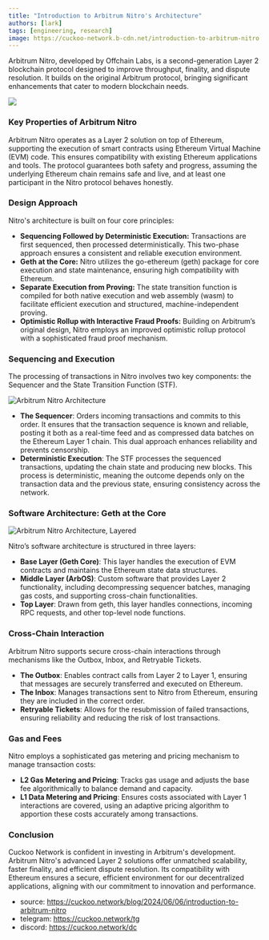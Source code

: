 ```yaml
---
title: "Introduction to Arbitrum Nitro's Architecture"
authors: [lark]
tags: [engineering, research]
image: https://cuckoo-network.b-cdn.net/introduction-to-arbitrum-nitro.webp
---
```


Arbitrum Nitro, developed by Offchain Labs, is a second-generation Layer 2 blockchain protocol designed to improve throughput, finality, and dispute resolution. It builds on the original Arbitrum protocol, bringing significant enhancements that cater to modern blockchain needs.

![](https://cuckoo-network.b-cdn.net/introduction-to-arbitrum-nitro.webp)

### Key Properties of Arbitrum Nitro

Arbitrum Nitro operates as a Layer 2 solution on top of Ethereum, supporting the execution of smart contracts using Ethereum Virtual Machine (EVM) code. This ensures compatibility with existing Ethereum applications and tools. The protocol guarantees both safety and progress, assuming the underlying Ethereum chain remains safe and live, and at least one participant in the Nitro protocol behaves honestly.

### Design Approach

Nitro's architecture is built on four core principles:

- **Sequencing Followed by Deterministic Execution:** Transactions are first sequenced, then processed deterministically. This two-phase approach ensures a consistent and reliable execution environment.
- **Geth at the Core:** Nitro utilizes the go-ethereum (geth) package for core execution and state maintenance, ensuring high compatibility with Ethereum.
- **Separate Execution from Proving:** The state transition function is compiled for both native execution and web assembly (wasm) to facilitate efficient execution and structured, machine-independent proving.
- **Optimistic Rollup with Interactive Fraud Proofs:** Building on Arbitrum’s original design, Nitro employs an improved optimistic rollup protocol with a sophisticated fraud proof mechanism.

### Sequencing and Execution

The processing of transactions in Nitro involves two key components: the Sequencer and the State Transition Function (STF).

![Arbitrum Nitro Architecture](https://tp-misc.b-cdn.net/blockeden/arbitrum-nitro.webp "Arbitrum Nitro Architecture")

- **The Sequencer**: Orders incoming transactions and commits to this order. It ensures that the transaction sequence is known and reliable, posting it both as a real-time feed and as compressed data batches on the Ethereum Layer 1 chain. This dual approach enhances reliability and prevents censorship.
- **Deterministic Execution**: The STF processes the sequenced transactions, updating the chain state and producing new blocks. This process is deterministic, meaning the outcome depends only on the transaction data and the previous state, ensuring consistency across the network.

### Software Architecture: Geth at the Core

![Arbitrum Nitro Architecture, Layered](https://tp-misc.b-cdn.net/blockeden/arbitrum-nitro-architecture-layered.webp "Arbitrum Nitro Architecture, Layered")

Nitro’s software architecture is structured in three layers:

- **Base Layer (Geth Core)**: This layer handles the execution of EVM contracts and maintains the Ethereum state data structures.
- **Middle Layer (ArbOS)**: Custom software that provides Layer 2 functionality, including decompressing sequencer batches, managing gas costs, and supporting cross-chain functionalities.
- **Top Layer**: Drawn from geth, this layer handles connections, incoming RPC requests, and other top-level node functions.

### Cross-Chain Interaction

Arbitrum Nitro supports secure cross-chain interactions through mechanisms like the Outbox, Inbox, and Retryable Tickets.

- **The Outbox**: Enables contract calls from Layer 2 to Layer 1, ensuring that messages are securely transferred and executed on Ethereum.
- **The Inbox**: Manages transactions sent to Nitro from Ethereum, ensuring they are included in the correct order.
- **Retryable Tickets**: Allows for the resubmission of failed transactions, ensuring reliability and reducing the risk of lost transactions.

### Gas and Fees

Nitro employs a sophisticated gas metering and pricing mechanism to manage transaction costs:

- **L2 Gas Metering and Pricing**: Tracks gas usage and adjusts the base fee algorithmically to balance demand and capacity.
- **L1 Data Metering and Pricing**: Ensures costs associated with Layer 1 interactions are covered, using an adaptive pricing algorithm to apportion these costs accurately among transactions.

### Conclusion

Cuckoo Network is confident in investing in Arbitrum's development. Arbitrum Nitro's advanced Layer 2 solutions offer unmatched scalability, faster finality, and efficient dispute resolution. Its compatibility with Ethereum ensures a secure, efficient environment for our decentralized applications, aligning with our commitment to innovation and performance.


- source: https://cuckoo.network/blog/2024/06/06/introduction-to-arbitrum-nitro
- telegram: https://cuckoo.network/tg
- discord: https://cuckoo.network/dc
